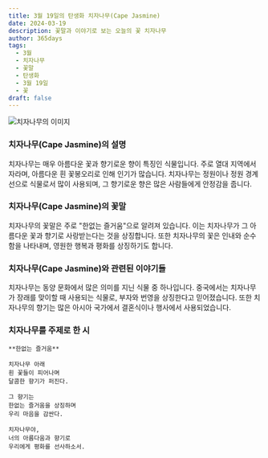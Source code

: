 ```yaml
---
title: 3월 19일의 탄생화 치자나무(Cape Jasmine)
date: 2024-03-19
description: 꽃말과 이야기로 보는 오늘의 꽃 치자나무
author: 365days
tags:
  - 3월
  - 치자나무
  - 꽃말
  - 탄생화
  - 3월 19일
  - 꽃
draft: false
---
```



![치자나무의 이미지](https://cdn.pixabay.com/photo/2021/07/09/20/23/gardenia-jasminoides-6399959_1280.jpg#center)


### 치자나무(Cape Jasmine)의 설명

치자나무는 매우 아름다운 꽃과 향기로운 향이 특징인 식물입니다. 주로 열대 지역에서 자라며, 아름다운 흰 꽃봉오리로 인해 인기가 많습니다. 치자나무는 정원이나 정원 경계선으로 식물로서 많이 사용되며, 그 향기로운 향은 많은 사람들에게 안정감을 줍니다.

### 치자나무(Cape Jasmine)의 꽃말

치자나무의 꽃말은 주로 "한없는 즐거움"으로 알려져 있습니다. 이는 치자나무가 그 아름다운 꽃과 향기로 사랑받는다는 것을 상징합니다. 또한 치자나무의 꽃은 인내와 순수함을 나타내며, 영원한 행복과 평화를 상징하기도 합니다.

### 치자나무(Cape Jasmine)와 관련된 이야기들

치자나무는 동양 문화에서 많은 의미를 지닌 식물 중 하나입니다. 중국에서는 치자나무가 장래를 맞이할 때 사용되는 식물로, 부자와 번영을 상징한다고 믿어졌습니다. 또한 치자나무의 향기는 많은 아시아 국가에서 결혼식이나 행사에서 사용되었습니다.

### 치자나무를 주제로 한 시

	**한없는 즐거움**
	
	치자나무 아래  
	흰 꽃들이 피어나며  
	달콤한 향기가 퍼진다.  
	
	그 향기는  
	한없는 즐거움을 상징하며  
	우리 마음을 감싼다.  
	
	치자나무야,  
	너의 아름다움과 향기로  
	우리에게 평화를 선사하소서.
